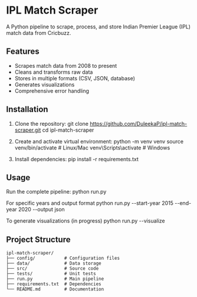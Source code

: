 # IPL Match Scraper

A Python pipeline to scrape, process, and store Indian Premier League (IPL) match data from Cricbuzz.

## Features

- Scrapes match data from 2008 to present
- Cleans and transforms raw data
- Stores in multiple formats (CSV, JSON, database)
- Generates visualizations
- Comprehensive error handling

## Installation

1. Clone the repository:
   git clone https://github.com/DuleekaP/ipl-match-scraper.git
   cd ipl-match-scraper

2. Create and activate virtual environment:
    python -m venv venv
    source venv/bin/activate  # Linux/Mac
    venv\Scripts\activate    # Windows

3. Install dependencies:
    pip install -r requirements.txt


## Usage

Run the complete pipeline:
    python run.py

For specific years and output format
    python run.py --start-year 2015 --end-year 2020 --output json

To generate visualizations (in progress)
    python run.py --visualize

## Project Structure

    ipl-match-scraper/
    ├── config/           # Configuration files
    ├── data/             # Data storage
    ├── src/              # Source code
    ├── tests/            # Unit tests
    ├── run.py            # Main pipeline
    ├── requirements.txt  # Dependencies
    └── README.md         # Documentation